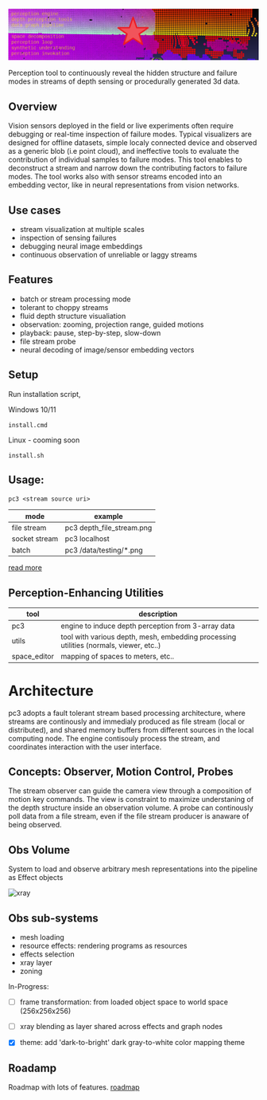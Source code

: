![perc3ption](/docs/perc_vision.png)


Perception tool to continuously reveal the hidden structure and failure modes in streams of depth sensing or procedurally generated 3d data. 

## Overview
Vision sensors deployed in the field or live experiments often require debugging or real-time inspection of failure modes. Typical visualizers are designed for offline datasets, simple localy connected device and observed as a generic blob (i.e point cloud), and ineffective tools to evaluate the contribution of individual samples to failure modes.
This tool enables to deconstruct a stream and narrow down the contributing factors to failure modes. The tool works also with sensor streams encoded into an embedding vector, like in neural representations from vision networks.

## Use cases 
* stream visualization at multiple scales
* inspection of sensing failures
* debugging neural image embeddings
* continuous observation of unreliable or laggy streams


## Features
* batch or stream processing mode
* tolerant to choppy streams
* fluid depth structure visualiation
* observation: zooming, projection range, guided motions
* playback: pause, step-by-step, slow-down
* file stream probe
* neural decoding of image/sensor embedding vectors 

## Setup
Run installation script,

Windows 10/11
```
install.cmd
```

Linux - cooming soon
```
install.sh
```


## Usage:
```
pc3 <stream source uri>
```

|  mode    | example | 
| ------------ | ------------ |
| file stream     | pc3 depth_file_stream.png |
| socket stream   | pc3 localhost|
| batch      | pc3 /data/testing/*.png |

[read more](./docs/readme_gpu.md)

## Perception-Enhancing Utilities
| tool      | description  | 
| ------------ | ------------ |
| pc3              | engine to induce depth perception from 3-array data |
| utils        | tool with various depth, mesh, embedding processing utilities (normals, viewer, etc..) |
| space_editor | mapping of spaces to meters, etc.. |


# Architecture
pc3 adopts a fault tolerant stream based processing architecture, where streams are continously and immedialy produced as file stream (local or distributed), and shared memory buffers from different sources in the local computing node. The engine contisouly process the stream, and coordinates interaction with the user interface. 

## Concepts: Observer, Motion Control, Probes  
The stream observer can guide the camera view through a composition of motion key commands. The view is constraint to maximize understaning of the depth structure inside an observation volume. A probe can continously poll data from a file stream, even if the file stream producer is anaware of being observed. 

## Obs Volume
System to load and observe arbitrary mesh representations into the pipeline as Effect objects

![xray](https://user-images.githubusercontent.com/10095423/103164670-27641f80-47c3-11eb-93bc-e81bda8b871d.png)
## Obs sub-systems
* mesh loading
* resource effects: rendering programs as resources
* effects selection
*  xray layer
* zoning

In-Progress:
- [ ] frame transformation: from loaded object space to world space (256x256x256)
- [ ] xray blending as layer shared across effects and graph nodes
- [x] theme: add 'dark-to-bright' dark gray-to-white color mapping theme


## Roadamp
Roadmap with lots of features.
[roadmap](/docs/roadmap.md)





